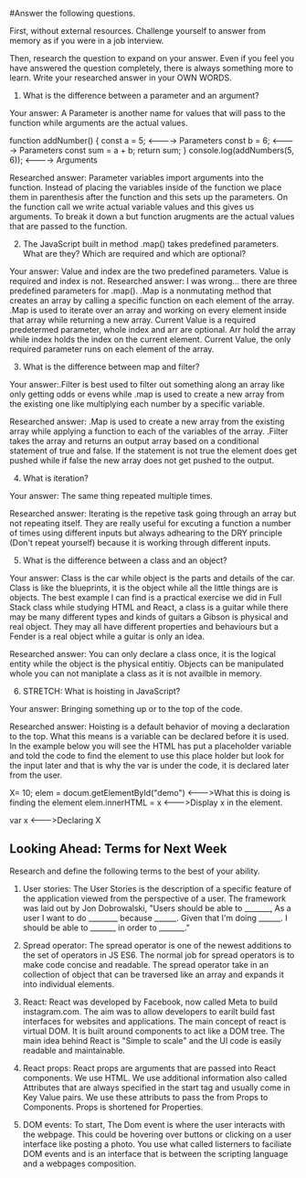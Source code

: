 #Answer the following questions.

First, without external resources. Challenge yourself to answer from memory as if you were in a job interview.

Then, research the question to expand on your answer. Even if you feel you have answered the question completely, there is always something more to learn. Write your researched answer in your OWN WORDS.

1. What is the difference between a parameter and an argument?

Your answer: A Parameter is another name for values that will pass to the function while arguments are the actual values.

function addNumber() {
    const a = 5;  <----> Parameters
    const b = 6;  <----> Parameters
    const sum = a + b;
    return sum;
}
console.log(addNumbers(5, 6));  <----> Arguments 

Researched answer: Parameter variables import arguments into the function. Instead of placing the variables inside of the function we place them in parenthesis after the function and this sets up the parameters. On the function call we write actual variable values and this gives us arguments. To break it down a but function arugments are the actual values that are passed to the function. 

2. The JavaScript built in method .map() takes predefined parameters. What are they? Which are required and which are optional?

Your answer: Value and index are the two predefined parameters. Value is required and index is not. 
Researched answer: I was wrong... there are three predefined parameters for .map(). .Map is a nonmutating method that creates an array by calling a specific function on each element of the array. .Map is used to iterate over an array and working on every element inside that array while returning a new array. Current Value is a required predetermed parameter, whole index and arr are optional. Arr hold the array while index holds the index on the current element. Current Value, the only required parameter runs on each element of the array. 

3. What is the difference between map and filter?

Your answer:.Filter is best used to filter out something along an array like only getting odds or evens while .map is used to create a new array from the existing one like multiplying each number by a specific variable. 

Researched answer: .Map is used to create a new array from the existing array while applying a function to each of the variables of the array. .Filter takes the array and returns an output array based on a conditional statement of true and false. If the statement is not true the element does get pushed while if false the new array does not get pushed to the output. 

4. What is iteration?

Your answer: The same thing repeated multiple times.

Researched answer: Iterating is the repetive task going through an array but not repeating itself. They are really useful for excuting a function a number of times using different inputs but always adhearing to the DRY principle (Don't repeat yourself) because it is working through different inputs. 

5. What is the difference between a class and an object?

Your answer: Class is the car while object is the parts and details of the car. Class is like the blueprints, it is the object while all the little things are is objects. The best example I can find is a practical exercise we did in Full Stack class while studying HTML and React, a class is a guitar while there may be many different types and kinds of guitars a Gibson is physical and real object. They may all have different properties and behaviours but a Fender is a real object while a guitar is only an idea. 

Researched answer: You can only declare a class once, it is the logical entity while the object is the physical entitiy. Objects can be manipulated whole you can not maniplate a class as it is not availble in memory. 

6. STRETCH: What is hoisting in JavaScript?

Your answer: Bringing something up or to the top of the code. 

Researched answer: Hoisting is a default behavior of moving a declaration to the top. What this means is a variable can be declared before it is used. In the example below you will see the HTML has put a placeholder variable and told the code to find the element to use this place holder but look for the input later and that is why the var is under the code, it is declared later from the user. 

X= 10; 
elem = docum.getElementById("demo") <--->What this is doing is finding the element 
elem.innerHTML = x                  <--->Display x in the element. 

var x                               <--->Declaring X
## Looking Ahead: Terms for Next Week

Research and define the following terms to the best of your ability.

1. User stories: The User Stories is the description of a specific feature of the application viewed from the perspective of a user. The framework was laid out by Jon Dobrowalski, "Users should be able to _______, As a user I want to do ________ because ______. Given that I'm doing ______. I should be able to  _______ in order to _______."

2. Spread operator: The spread operator is one of the newest additions to the set of operators in JS ES6. The normal job for spread operators is to make code concise and readable. The spread operator take in an collection of object that can be traversed like an array and expands it into individual elements. 

3. React: React was developed by Facebook, now called Meta to build instagram.com. The aim was to allow developers to earilt build fast interfaces for websites and applications. The main concept of react is virtual DOM. It is built around components to act like a DOM tree. The main idea behind React is "Simple to scale" and the UI code is easily readable and maintainable. 

4. React props: React props are arguments that are passed into React components. We use HTML. We use additional information also called Attributes that are always specified in the start tag and usually come in Key Value pairs. We use these attributs to pass the from Props to Components. Props is shortened for Properties. 

5. DOM events: To start, The Dom event is where the user interacts with the webpage. This could be hovering over buttons or clicking on a user interface like posting a photo. You use what called listerners to faciliate DOM events and is an interface that is between the scripting language and a webpages composition. 
    